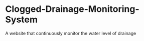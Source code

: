 # Clogged-Drainage-Monitoring-System
A website that continuously monitor the water level of drainage
